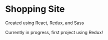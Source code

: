 # Shopping Site

Created using React, Redux, and Sass

Currently in progress, first project using Redux!
